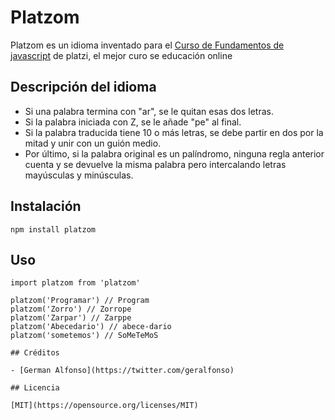 # Platzom

Platzom es un idioma inventado para el [Curso de Fundamentos de javascript](https://platzi.com/js) de platzi, el mejor curo se educación online

## Descripción del idioma

- Si una palabra termina con "ar", se le quitan esas dos letras.
- Si la palabra iniciada con Z, se le añade "pe" al final.
- Si la palabra traducida tiene 10 o más letras, se debe partir en dos por la mitad y unir con un guión medio.
- Por último, si la palabra original es un palíndromo, ninguna regla anterior cuenta y se devuelve la misma palabra pero intercalando letras mayúsculas y minúsculas.

## Instalación

```
npm install platzom
```

## Uso

```
import platzom from 'platzom'

platzom('Programar') // Program
platzom('Zorro') // Zorrope
platzom('Zarpar') // Zarppe
platzom('Abecedario') // abece-dario
platzom('sometemos') // SoMeTeMoS

## Créditos

- [German Alfonso](https://twitter.com/geralfonso)

## Licencia

[MIT](https://opensource.org/licenses/MIT)

